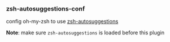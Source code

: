 ### zsh-autosuggestions-conf

config oh-my-zsh to use [zsh-autosuggestions](https://github.com/tarruda/zsh-autosuggestions.git)

**Note**: make sure `zsh-autosuggestions` is loaded before this plugin

